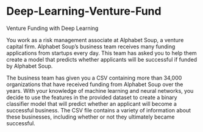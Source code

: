# Deep-Learning-Venture-Fund
Venture Funding with Deep Learning

You work as a risk management associate at Alphabet Soup, a venture capital firm. Alphabet Soup’s business team receives many funding applications from startups every day. This team has asked you to help them create a model that predicts whether applicants will be successful if funded by Alphabet Soup.

The business team has given you a CSV containing more than 34,000 organizations that have received funding from Alphabet Soup over the years. With your knowledge of machine learning and neural networks, you decide to use the features in the provided dataset to create a binary classifier model that will predict whether an applicant will become a successful business. The CSV file contains a variety of information about these businesses, including whether or not they ultimately became successful.

